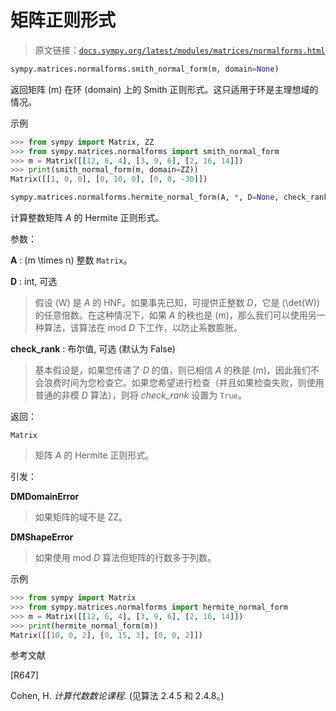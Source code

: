 # 矩阵正则形式

> 原文链接：[`docs.sympy.org/latest/modules/matrices/normalforms.html`](https://docs.sympy.org/latest/modules/matrices/normalforms.html)

```py
sympy.matrices.normalforms.smith_normal_form(m, domain=None)
```

返回矩阵 \(m\) 在环 \(domain\) 上的 Smith 正则形式。这只适用于环是主理想域的情况。

示例

```py
>>> from sympy import Matrix, ZZ
>>> from sympy.matrices.normalforms import smith_normal_form
>>> m = Matrix([[12, 6, 4], [3, 9, 6], [2, 16, 14]])
>>> print(smith_normal_form(m, domain=ZZ))
Matrix([[1, 0, 0], [0, 10, 0], [0, 0, -30]]) 
```

```py
sympy.matrices.normalforms.hermite_normal_form(A, *, D=None, check_rank=False)
```

计算整数矩阵 *A* 的 Hermite 正则形式。

参数：

**A** : \(m \times n\) 整数 `Matrix`。

**D** : int, 可选

> 假设 \(W\) 是 *A* 的 HNF。如果事先已知，可提供正整数 *D*，它是 \(\det(W)\) 的任意倍数。在这种情况下，如果 *A* 的秩也是 \(m\)，那么我们可以使用另一种算法，该算法在 mod *D* 下工作，以防止系数膨胀。

**check_rank** : 布尔值, 可选 (默认为 False)

> 基本假设是，如果您传递了 *D* 的值，则已相信 *A* 的秩是 \(m\)，因此我们不会浪费时间为您检查它。如果您希望进行检查（并且如果检查失败，则使用普通的非模 *D* 算法），则将 *check_rank* 设置为 `True`。

返回：

`Matrix`

> 矩阵 *A* 的 Hermite 正则形式。

引发：

**DMDomainError**

> 如果矩阵的域不是 ZZ。

**DMShapeError**

> 如果使用 mod *D* 算法但矩阵的行数多于列数。

示例

```py
>>> from sympy import Matrix
>>> from sympy.matrices.normalforms import hermite_normal_form
>>> m = Matrix([[12, 6, 4], [3, 9, 6], [2, 16, 14]])
>>> print(hermite_normal_form(m))
Matrix([[10, 0, 2], [0, 15, 3], [0, 0, 2]]) 
```

参考文献

[R647]

Cohen, H. *计算代数数论课程.* (见算法 2.4.5 和 2.4.8。)
